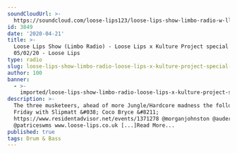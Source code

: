 ```yaml
---
soundCloudUrl: >-
  https://soundcloud.com/loose-lips123/loose-lips-show-limbo-radio-w-ll-x-kp-05022020
id: 3849
date: '2020-04-21'
title: >-
  Loose Lips Show (Limbo Radio) - Loose Lips x Kulture Project special -
  05/02/20 - Loose Lips
type: radio
slug: loose-lips-show-limbo-radio-loose-lips-x-kulture-project-special-05-02-20
author: 100
banner:
  - >-
    imported/loose-lips-show-limbo-radio-loose-lips-x-kulture-project-special-05-02-20/image3849.jpeg
description: >-
  The three musketeers, ahead of more Jungle/Hardcore madness the following
  Friday with Slipmatt &#038; Coco Bryce &#8211;
  https://www.residentadvisor.net/events/1371278 @morganjohnston @auderkortzer
  @patriceswms www.loose-lips.co.uk [...]Read More...
published: true
tags: Drum & Bass
---
```

